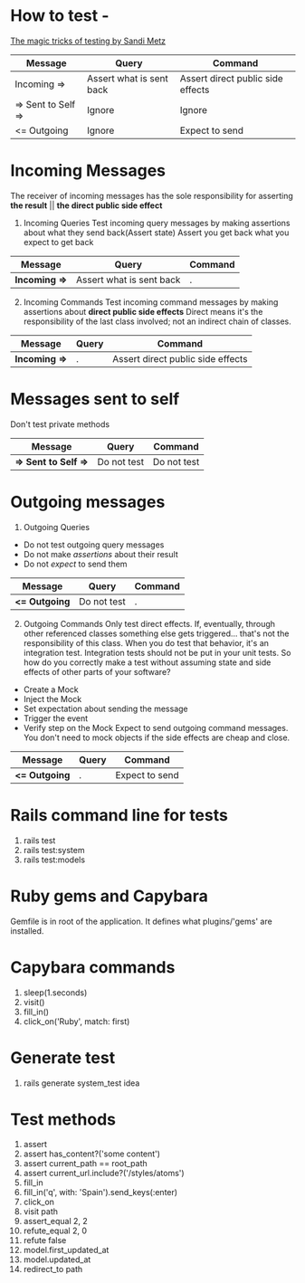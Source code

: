 # How to test - 
[The magic tricks of testing by Sandi Metz](https://www.youtube.com/watch?v=URSWYvyc42M&t=589s)

| Message            	| Query                    	| Command                           	|
|--------------------	|--------------------------	|-----------------------------------	|
| Incoming =>        	| Assert what is sent back 	| Assert direct public side effects 	|
| => Sent to Self => 	| Ignore                   	| Ignore                            	|
| <= Outgoing        	| Ignore                   	| Expect to send                    	|

# Incoming Messages
The receiver of incoming messages has the sole responsibility for asserting **the result** || **the direct public side effect**

1. Incoming Queries
Test incoming query messages by making assertions about what they send back(Assert state)
Assert you get back what you expect to get back

| Message            	| Query                       	| Command 	|
|--------------------	|-----------------------------	|---------	|
|**Incoming =>**     	| Assert what is sent back     	| .        	|


2. Incoming Commands
Test incoming command messages by making assertions about **direct public side effects**
Direct means it's the responsibility of the last class involved; not an indirect chain of classes.  

| Message            	| Query 	| Command                    	        |
|--------------------	|-------	|----------------------------	        |
| **Incoming =>**        	| .      	| Assert direct  public side effects 	|

# Messages sent to self 
Don't test private methods

| Message            	| Query       	| Command     	|
|--------------------	|-------------	|-------------	|
| **=> Sent to Self =>** 	| Do not test 	| Do not test 	|

# Outgoing messages

1. Outgoing Queries
  * Do not test outgoing query messages
  * Do not make *assertions* about their result
  * Do not *expect* to send them

| Message            	| Query       	| Command 	|
|--------------------	|-------------	|---------	|
| **<= Outgoing**        	| Do not test 	| .        	|

2. Outgoing Commands
Only test direct effects.  If, eventually, through other referenced classes something else gets triggered... that's not the responsibility of this class. When you do test that behavior, it's an integration test.  Integration tests should not be put in your unit tests.
So how do you correctly make a test without assuming state and side effects of other parts of your software?
  * Create a Mock 
  * Inject the Mock
  * Set expectation about sending the message
  * Trigger the event
  * Verify step on the Mock
Expect to send outgoing command messages.  You don't need to mock objects if the side effects are cheap and close.  

| Message            	| Query 	| Command        	|
|--------------------	|-------	|----------------	|
| **<= Outgoing**        	| .      	| Expect to send 	|

# Rails command line for tests
1. rails test
2. rails test:system
3. rails test:models


# Ruby gems and Capybara
Gemfile is in root of the application.  It defines what plugins/'gems' are installed.  

# Capybara commands
1. sleep(1.seconds)
2. visit()
3. fill_in()
4. click_on('Ruby', match: first)

# Generate test
1. rails generate system_test idea

# Test methods
1. assert
2. assert has_content?('some content')
1. assert current_path == root_path
1. assert current_url.include?('/styles/atoms')
3. fill_in
1. fill_in('q', with: 'Spain').send_keys(:enter)
4. click_on
5. visit path
6. assert_equal 2, 2
7. refute_equal 2, 0
1. refute false
8. model.first_updated_at 
9. model.updated_at
1. redirect_to path


